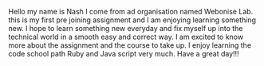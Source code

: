 Hello my name is Nash
I come from ad organisation named Webonise Lab.
this is my first pre joining assignment and I am enjoying learning something new.
I hope to learn something new everyday and fix myself up into the technical world
in a smooth easy and correct way.
I am excited to know more about the assignment and the course to take up.
I enjoy learning the code school path Ruby and Java script very much.
Have a great day!!!